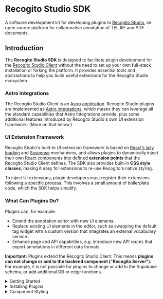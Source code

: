# Recogito Studio SDK

A software development kit for developing plugins to [Recogito Studio](https://recogitostudio.org/), an open source platform for collaborative annotation of TEI, IIIF and PDF documents.

## Introduction

The **Recogito Studio SDK** is designed to facilitate plugin development for the [Recogito Studio Client](https://github.com/recogito/recogito-client) without the need to set up your own full-stack installation or forking the platform. It provides essential tools and abstractions to help you build useful extensions for the Recogito Studio ecosystem.

### Astro Integrations

The Recogito Studio Client is an [Astro application](https://astro.build/). Recogito Studio plugins are implemented as [Astro Integrations](https://docs.astro.build/en/guides/integrations-guide/), which means they can leverage all the standard capabilities that Astro Integrations provide, plus some additional features introduced by Recogito Studio's own UI extension framework. (More on that below.)

### UI Extension Framework

Recogito Studio's built-in UI extension framework is based on [React’s lazy loading](https://react.dev/reference/react/lazy) and [Suspense](https://react.dev/reference/react/Suspense) mechanisms, and allows plugins to dynamically inject their own React components into defined **extension points** that the Recogito Studio Client defines. The SDK also provides built-in **CSS style classes**, making it easy for extensions to re-use Recogito's native styling.

To inject UI extensions, plugin developers must register their extensions following a specific process. This involves a small amount of boilerplate code, which the SDK helps simplify.

### What Can Plugins Do?

Plugins can, for example:
- Extend the annotation editor with new UI elements.
- Replace existing UI elements in the editor, such as swapping the default tag widget with a custom version that integrates an external vocabulary service.
- Enhance page and API capabilities, e.g. introduce new API routes that export annotations in different data formats.

**Important:** Plugins extend the Recogito Studio Client. This means **plugins can not change or add to the backend component ("Recogito Server")**. For example, it is not possible for plugins to change or add to the Supabase schema, or add additional DB or edge functions.

<details>
<summary>Getting Started</summary>

## Getting Started

The following steps walk you through the development of a **Hello World** plugin that adds a simple message to the annotation editor.

> You can find the full result of this tutorial in this repository: [recogito/plugin-hello-world](https://github.com/recogito/plugin-hello-world).

### Prerequisites

Before starting, make sure you have the following installed:

- NodeJS (version 20 recommended)
- npm

## Create Your Project

There is a GitHub template that you can use to quickly bootstrap your new project. However if you prefer you can build your project from scratch.

<details>
<summary>Create Project with GitHub Template</summary>

### Step 1: Create New Project From Template

1. In your browser, go to the [template repository](https://github.com/recogito/plugin-template)
2. Above the file list, click Use this template.
3. Select Create a new repository.

![](./images/use-this-template-button.png)

4. Use the Owner dropdown menu to select the account you want to own the repository.
5. Type a name for your repository, and an optional description.

![](./images/create-repository-owner.png)

6. Choose a repository visibility.

7. Click `Create repository`.

### Step 2: Clone Repository to Your Local Workspace

In a terminal window clone the repository that you just created:

```sh
git clone https://github.com/[Your Repository].git
```

Change your directory to the cloned repository and run:

```sh
npm install
```

Open your `package.json` file and name your plugin. It should match the name you created above (i.e. @performant/plugin-hello-world).

```diff
{
-   "name": "@recogito/plugin-template",
+   "name": "@performant/plugin-hello-world"
  "version": "0.1.0",
-   "description": "A template to boot-strap a new Recogito Studio plugin project.",
+   "description": "My new Recogito Studio Plugin"
  ...
}
```

You can now proceed to [Step 3](#step-3-create-the-plugin-entry-point). You will find that some of the proceeding steps have been taken care of by the template.

</details>

<details>
<summary>Manual Project Creation</summary>

### Step 1: Initialize a New Plugin Project

Create a new directory for your plugin and initialize an npm project:

```sh
mkdir plugin-hello-world
cd plugin-hello-world
npm init -y
```

Install the following dev dependencies:

```sh
npm install --save-dev @types/node @types/react @types/react-dom typescript copyfiles
npm install --save-dev astro react react-dom
npx tsc --init
```

Then, install the Recogito Studio SDK as runtime dependencies:

```sh
npm install @recogito/studio-sdk
```

### Step 2: Configure TypeScript

Create a tsconfig.json file in your project root:

```json
{
  "compilerOptions": {
    "allowJs": true,
    "allowSyntheticDefaultImports": true,
    "baseUrl": ".",
    "declaration": true,
    "declarationMap": true,
    "isolatedModules": true,
    "jsx": "react-jsx",
    "lib": ["ESNext", "DOM", "DOM.Iterable"],
    "module": "ESNext",
    "moduleResolution": "bundler",
    "outDir": "dist",
    "resolveJsonModule": true,
    "skipLibCheck": true,
    "strict": true,
    "target": "ESNext"
  },
  "include": ["src", "test"],
  "exclude": ["node_modules", "dist"]
}
```

Make sure the following lines are in your `package.json`:

```jsonc
{
  // ...
  "type": "module",
  "files": ["dist"],
  "scripts": {
    "build": "tsc && npm run copy-css",
    "copy-css": "copyfiles -u 1 \"src/extensions/**/*.css\" dist"
  }
}
```

</details>

**Once you have completed with the [Template](#step-1-create-new-project-from-template) or [Manual](#step-1-initialize-a-new-plugin-project) Project Creation instructions, proceed:**

### Step 3: Create the Plugin Entry Point

Create a subdirectory `src` in your project root. Inside the `src` directory, create a file called `index.ts`. This file is your main plugin entry point that will get registered by Recogito Studio. It **must provide a default export**, which must be an Astro Integration, and must register a single **Plugin**.

```ts
import type { AstroIntegration } from "astro";
import { Plugin, registerPlugin } from "@recogito/studio-sdk";

const HelloWorldPlugin: Plugin = {
  name: "My Hello World Plugin",

  description: "An example Hello World plugin.",

  author: "Performant Software",

  homepage: "https://www.performantsoftware.com/",
};

const plugin = (): AstroIntegration => ({
  name: "plugin-hello-world",
  hooks: {
    "astro:config:setup": ({ config, logger }) => {
      registerPlugin(HelloWorldPlugin, config, logger);
    },
  },
});

export default plugin;
```

Your plugin package must expose this default as the root module. Include the following in your `package.json`:

```jsonc
{
  // ...
  "exports": {
    // Main module entry point – the default Astro Integration export
    ".": "./dist/index.js"
  }
}
```

### Step 4: Install the Test Application Template

At this point, you have a technically valid Recogito Plugin. It doesn't actually do anything yet. But it will correctly register itself with Recogito Studio when you start it.

Therefore, this is a good time to set up the **test application** included with the SDK. The test application provides a convenient development environment you can use to:

- test if your plugin gets correctly registered as an Astro Integration.
- preview the UI extensions they provide (none yet – but we'll get to that).

To set up the test application template, run:

```sh
npx copy-template
```

This will copy the test application to a `.dev` folder in your project. We recommend adding the following line to your project's `package.json`, so you can conveniently start the test application using `npm run dev`:

```jsonc
{
  // ...
  "scripts": {
    "dev": "npm start --prefix .dev/"
    //...
  }
}
```

### Step 5: Configure the Test Application

Set up the test application to use your plugin. Open `.dev/package.json` and add your plugin as a file dependency. **Important:** make sure the package name that you use here matches the `name` you defined in your package's `package.json`!

```jsonc
  "dependencies": {
    "@astrojs/node": "^9.0.2",
    "@astrojs/react": "^4.2.0",
    "@types/react": "^19.0.8",
    "@types/react-dom": "^19.0.3",
    "react": "^19.0.0",
    "react-dom": "^19.0.0",
    // Add this
    "@performant/plugin-hello-world": "file:../"
  }
```

Edit the Astro configuration in `.dev/astro.config-mjs`. Again using the correct name as stated [above](#step-5-configure-the-test-application)

```diff
import { defineConfig } from 'astro/config';
import react from '@astrojs/react';
import node from '@astrojs/node';

+ import HelloWorldPlugin from '@performant/plugin-hello-world';

export default defineConfig({
  integrations: [
    react(),
+   HelloWorldPlugin()
  ],
  devToolbar: {
    enabled: false
  },
  adapter: node({
    mode: 'standalone'
  })
});
```

### Step 6: Create a UI Extension

Next we'll add a **React component** that displays a "Hello World" message in the annotation editor. Inside your `src` directory, create a subdirectory name `extensions` and create a new file `HelloWorldMessage.tsx`

```tsx
// ./src/extensions/HelloWorldMessage.tsx

export const HelloWorldMessage = () => {
  return <div>Hello World</div>;
};
```

We'll configure our plugin so that it exports this React component for the `annotation:*:annotation-editor` extension point. This extension point is a slot at the bottom of the annotation editor.

Edit your `index.ts` file to register the component as a UI extension:

Be sure that `module_name` matches the `name` in your `package.json` file.

```diff
import type { AstroIntegration } from 'astro';
import { Plugin, registerPlugin } from '@recogito/studio-sdk';

const HelloWorldPlugin: Plugin = {

  name: 'My Hello World Plugin',

  description: 'An example Hello World plugin.',

  author: 'Performant Software',

  homepage: 'https://www.performantsoftware.com/'

+  extensions: [{
+    name: 'hello-world-message',
+
+    module_name: '@performant/plugin-hello-world',
+
+    component_name: 'HelloWorldMessage',
+
+    extension_point: 'annotation:*:annotation-editor'
+  }]

};

const plugin = (): AstroIntegration  => ({
  name: 'plugin-hello-world',
  hooks: {
    'astro:config:setup': ({ config, logger }) => {
      registerPlugin(HelloWorldPlugin, config, logger);
    }
  }
});

export default plugin;
```

Finally: your plugin's `package.json` must expose each UI extension as a sub-module. Add this to your `package.json`:

```jsonc
{
  // ...
  "exports": {
    // Main module entry point – the default Astro Integration export
    ".": "./dist/index.js",
    // Module export for the HelloWorldMessage UI extension
    "./HelloWorldMessage": "./dist/extensions/HelloWorldMessage.js"
  }
}
```

Congratulations. This sets up the foundation for your plugin!

In your `.dev` directory:

- Run `npm install`.

In your project directory:

- Run `npm run build` to build your plugin.
- Run `npm run dev` to start the test application.

## Test Your Extension

At this point, you have a–basic, but fully functional–Recogito Studio plugin. Before deploying to Recogito, let's test it in the SDK test application.

- Build your plugin package.

```bash
npm run build
```

- Add your plugin package to the test application as a dependency. (We can do this without publishing the package, by usinga local file link.) Add the following to your `.dev/package.json`:

```jsonc
{
  //...
  "dependencies": {
    //...
    "@performant/plugin-hello-world": "file:../"
  }
}
```

- Configure the test app to use the Astro Integration exposed by your package. Add the following to your `.dev/astro.config.mjs`:

```js
import { defineConfig } from "astro/config";
import react from "@astrojs/react";
import node from "@astrojs/node";

// This imports the plugin to the Astro config
import HelloWorldPlugin from "@performant/plugin-hello-world";

export default defineConfig({
  integrations: [
    react(),
    // Add the plugin here
    HelloWorldPlugin(),
  ],
  devToolbar: {
    enabled: false,
  },
  adapter: node({
    mode: "standalone",
  }),
});
```

Almost done! Now run `npm install`, `npm run dev` and point your browser to <http://localhost:4321/>. You should see the plugin registered in the test page, and a preview of the 'Hello World' React component.

![Recogito Studio plugin test page](screenshot.png)

</details>

<details>
<summary>Installing Plugins</summary>

## Installing Plugins

To install a plugin into your Recogito Studio instance you need to **publish** them. You can either do this by:

- Publishing the plugin as a [package on the npm registry](https://docs.npmjs.com/cli/v8/commands/npm-publish). If you [bootstrapped your project with the Template repository](#step-1-create-new-project-from-template) then you have the commands to publish already in your `package.json`.

```sh
npm run publish
```

- Making your project repository public on Github, enabling people to [install the package directly from there](https://www.geeksforgeeks.org/how-to-install-an-npm-package-directly-from-github/).

### Installation

A Recogito Studio plugin is just an Astro Integration, therefore you can follow [Astro's standard installation procedure](https://docs.astro.build/en/guides/integrations-guide/). **Note:** at the moment we only support [manual installation](https://docs.astro.build/en/guides/integrations-guide/).

1. In your Recogito Studio Client folder, install the npm package:
   - From the npm registry: `npm install <plugin-package-to-install>`
   - From Github: `npm install https://github.com/<org-name>/<plugin-project-name>`
2. Add the plugin the `astro.config.mjs` file:

```diff
import { defineConfig } from 'astro/config';
+ import PluginToInstall from 'plugin-package';

export default defineConfig({
+  integrations: [
+    PluginToInstall()
+  ]
});
```

Note that plugins may support additional config options at this step. Refer to the plugin's documentation for details.
</details>

<details>
<summary>Component Styling</summary>

## Component Styling

The Recogito Studio Client utilizes [Radix UI](https://www.radix-ui.com/) primitives for building accessible and consistent interface components. We recommend that plugin developers also adopt Radix when developing extension components.​

To make it easier to build visually consistent extensions that match Recogito Studio's native look and feel, the SDK provides a set of pre-defined CSS classes for common UI primitives. The following primitives and classes are currently available:

- [Accordion](https://github.com/recogito/recogito-studio-sdk/blob/main/src/styles/accordion/index.css). Base styles for the Radix Accordion primitive.
- [Avatar](https://github.com/recogito/recogito-studio-sdk/blob/main/src/styles/avatar/index.css). The Recogito-themed user avatar.
- [Button](https://github.com/recogito/recogito-studio-sdk/tree/main/src/styles/button). A range of button variant styles (primary, minimal, unstyled, danger, etc.)
- [Checkbox](https://github.com/recogito/recogito-studio-sdk/tree/main/src/styles/checkbox). Base styles for the Radix checkbox primitive.
- [Dialog](https://github.com/recogito/recogito-studio-sdk/tree/main/src/styles/dialog). Default Radix popup dialog styles.
- [Dropdown](https://github.com/recogito/recogito-studio-sdk/blob/main/src/styles/dropdown/index.css). Base styles for Recogito-themed dropdown menus.
- [Form](https://github.com/recogito/recogito-studio-sdk/tree/main/src/styles/form). Minimal styles for form input elements.
- [Popover](https://github.com/recogito/recogito-studio-sdk/blob/main/src/styles/popover/index.css). Base styles for the Radix popover primitive.
- [Radio](https://github.com/recogito/recogito-studio-sdk/blob/main/src/styles/radio/index.css). Base styles for the Radix Radio primitive.
- [Select](https://github.com/recogito/recogito-studio-sdk/blob/main/src/styles/select/index.css). Base styles for the Radix Select primitive.
- [Switch](https://github.com/recogito/recogito-studio-sdk/blob/main/src/styles/switch/index.css). Base styles for the Radix Switch primitive.
- [Tooltip](https://github.com/recogito/recogito-studio-sdk/tree/main/src/styles/tooltip). Styles for Recogito-themed mouse hover tooltips. 

To apply SDK-provided theming, all that's needed is to add the apporiate CSS classes to your components. For example:

```tsx
// Use Radix Accordion in your extension component
import * as Accordion from '@radix-ui/react-accordion';

// ...

<Accordion.Root
  // User Recogito-provided `accordion-root` class
  className="accordion-root"
  type="multiple">
  <Accordion.AccordionItem 
    value="item-1"
    // Recogito-provided `accordion-item` class
    className="accordion-item">
    <Accordion.Header 
      // Recogito-provided `accordion-header` class
      className="accordion-header">
			<Accordion.Trigger
        // Recogito-provided `accordion-trigger` class
				className="accordion-trigger">
        Accordion Item 1 Trigger
			</Accordion.Trigger>
		</Accordion.Header>

    <Accordion.AccordionContent 
      // Recogito-provided `accordion-content` class
      className="accordion-content">
      Accordion Item 1 Content
    </Accordion.AccordionItem>
</Accordion.Root>
```

![Styled accordion example](./images/styling-accordion.png)

For details, classes and other components, check the [stylesheet files](https://github.com/recogito/recogito-studio-sdk/tree/main/src/styles) directly. 
</details>